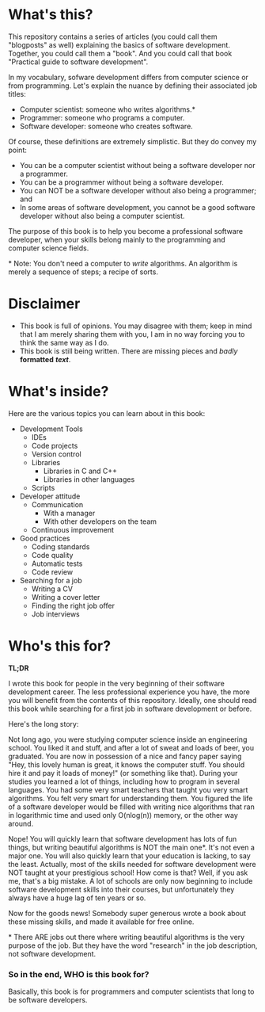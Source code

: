 # What's this?
This repository contains a series of articles (you could call them "blogposts" as well) explaining the basics of software development. Together, you could call them a "book". And you could call that book "Practical guide to software development".

In my vocabulary, sofware development differs from computer science or from programming. Let's explain the nuance by defining their associated job titles:
* Computer scientist: someone who writes algorithms.&ast;
* Programmer: someone who programs a computer.
* Software developer: someone who creates software.

Of course, these definitions are extremely simplistic. But they do convey my point:
* You can be a computer scientist without being a software developer nor a programmer.
* You can be a programmer without being a software developer.
* You can NOT be a software developer without also being a programmer; and
* In some areas of software development, you cannot be a good software developer without also being a computer scientist.

The purpose of this book is to help you become a professional software developer, when your skills belong mainly to the programming and computer science fields.

&ast; Note: You don't need a computer to *write* algorithms. An algorithm is merely a sequence of steps; a recipe of sorts.

# Disclaimer
* This book is full of opinions. You may disagree with them; keep in mind that I am merely sharing them with you, I am in no way forcing you to think the same way as I do.
* This book is still being written. There are missing pieces and *badly* **formatted** *__text__*.

# What's inside?
Here are the various topics you can learn about in this book:
* Development Tools
  * IDEs
  * Code projects
  * Version control
  * Libraries
    * Libraries in C and C++
    * Libraries in other languages
  * Scripts
* Developer attitude
  * Communication
    * With a manager
    * With other developers on the team
  * Continuous improvement
* Good practices
  * Coding standards
  * Code quality
  * Automatic tests
  * Code review
* Searching for a job
  * Writing a CV
  * Writing a cover letter
  * Finding the right job offer
  * Job interviews


# Who's this for?
**TL;DR**

I wrote this book for people in the very beginning of their software development career. The less professional experience you have, the more you will benefit from the contents of this repository. Ideally, one should read this book while searching for a first job in software development or before.

Here's the long story:

Not long ago, you were studying computer science inside an engineering school. You liked it and stuff, and after a lot of sweat and loads of beer, you graduated. You are now in possession of a nice and fancy paper saying "Hey, this lovely human is great, it knows the computer stuff. You should hire it and pay it loads of money!" (or something like that). During your studies you learned a lot of things, including how to program in several languages. You had some very smart teachers that taught you very smart algorithms. You felt very smart for understanding them. You figured the life of a software developer would be filled with writing nice algorithms that ran in logarithmic time and used only O(nlog(n)) memory, or the other way around.

Nope! You will quickly learn that software development has lots of fun things, but writing beautiful algorithms is NOT the main one&ast;. It's not even a major one. You will also quickly learn that your education is lacking, to say the least. Actually, most of the skills needed for software development were NOT taught at your prestigious school! How come is that? Well, if you ask me, that's a big mistake. A lot of schools are only now beginning to include software development skills into their courses, but unfortunately they always have a huge lag of ten years or so.

Now for the goods news! Somebody super generous wrote a book about these missing skills, and made it available for free online.

&ast; There ARE jobs out there where writing beautiful algorithms is the very purpose of the job. But they have the word "research" in the job description, not software development.

### So in the end, WHO is this book for?
Basically, this book is for programmers and computer scientists that long to be software developers.
